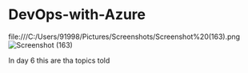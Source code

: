 # DevOps-with-Azure

file:///C:/Users/91998/Pictures/Screenshots/Screenshot%20(163).png 
![Screenshot (163)](https://github.com/user-attachments/assets/6d23ffa4-9b20-4fc4-92e1-3f3e27c1b0c3)

In day 6 this are tha topics told 
